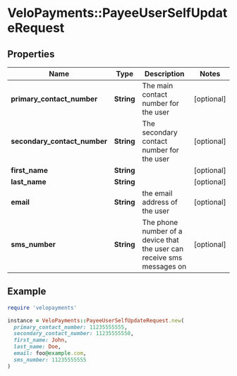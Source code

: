 # VeloPayments::PayeeUserSelfUpdateRequest

## Properties

| Name | Type | Description | Notes |
| ---- | ---- | ----------- | ----- |
| **primary_contact_number** | **String** | The main contact number for the user  | [optional] |
| **secondary_contact_number** | **String** | The secondary contact number for the user  | [optional] |
| **first_name** | **String** |  | [optional] |
| **last_name** | **String** |  | [optional] |
| **email** | **String** | the email address of the user | [optional] |
| **sms_number** | **String** | The phone number of a device that the user can receive sms messages on  | [optional] |

## Example

```ruby
require 'velopayments'

instance = VeloPayments::PayeeUserSelfUpdateRequest.new(
  primary_contact_number: 11235555555,
  secondary_contact_number: 11235555550,
  first_name: John,
  last_name: Doe,
  email: foo@example.com,
  sms_number: 11235555555
)
```

